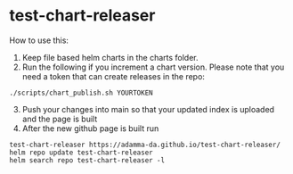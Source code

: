 # test-chart-releaser
How to use this:

1. Keep file based helm charts in the charts folder.
2. Run the following if you increment a chart version. Please note that you need a token that can create releases in the repo:
```
./scripts/chart_publish.sh YOURTOKEN
```
3. Push your changes into main so that your updated index is uploaded and the page is built
4. After the new github page is built run
 ```
 test-chart-releaser https://adamma-da.github.io/test-chart-releaser/
 helm repo update test-chart-releaser
 helm search repo test-chart-releaser -l
 ```